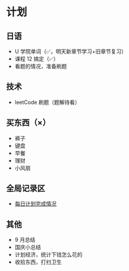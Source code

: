 # 计划

## 日语

- U 学院单词（✅，明天新章节学习+旧章节复习）
- 课程 12 搞定（✅）
- 看题的情况，准备刷题

## 技术

- leetCode 刷题（题解待看）

## 买东西（×）

- 裤子
- 键盘
- 早餐
- 理财
- 小风扇

## 全局记录区

- [每日计划完成情况](../../everyDay.md)

## 其他

- 9 月总结
- 国庆小总结
- 计划经济，统计下钱怎么花的
- 收拾东西，打扫卫生
